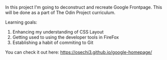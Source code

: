 In this project I'm going to deconstruct and recreate Google Frontpage.
This will be done as a part of The Odin Project curriculum.

Learning goals:
1. Enhancing my understanding of CSS Layout
2. Getting used to using the developer tools in FireFox
3. Establishing a habit of commiting to Git

You can check it out here: https://osechi3.github.io/google-homepage/